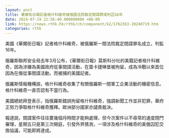 ```yaml
---
layout: post
title: 華爾街日報記者格什科維奇被俄國法院裁定間諜罪成判囚16年
date: 2024-07-19 22:56:40.000000000 +08:00
link: https://news.rthk.hk/rthk/ch/component/k2/1762363-20240719.htm
categories: rthk
---
```


美國《華爾街日報》記者格什科維奇，被俄羅斯一間法院裁定間諜罪名成立，判監16年。

俄羅斯聯邦安全局去年3月公布，《華爾街日報》莫斯科分社的美籍記者格什科維奇，因為涉嫌為美國政府從事間諜活動，在葉卡捷琳堡被拘留，成為冷戰以來首位因為在俄從事間諜活動，而被捕的美國記者。

俄羅斯情報機構說，格什科維奇收集了有關俄羅斯一間軍工企業活動的機密信息。格什科維奇一直否認有不當行為。

美國總統拜登表示，指俄羅斯錯誤拘留格什科維奇，強調新聞工作並非犯罪，華府正努力爭取格什科維奇獲釋。歐洲部分國家亦譴責裁決。

報道說，間諜案件往往要幾個月時間才能夠處理，但今次案件以不尋常的速度閉門審理，星期五只是第三次開庭，引發外界猜測，一項涉及格什科維奇的美俄囚犯交換協議，可能即將達成。
